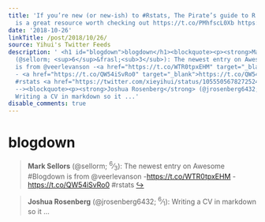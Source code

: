 ```yaml
---
title: 'If you’re new (or new-ish) to #Rstats, The Pirate’s guide to R (@YaRrrBook)
  is a great resource worth checking out https://t.co/PMhfscL0Xb https://t.co/UbUNynWy5f'
date: '2018-10-26'
linkTitle: /post/2018/10/26/
source: Yihui's Twitter Feeds
description: ' <h1 id="blogdown">blogdown</h1><blockquote><p><strong>Mark Sellors</strong>
  (@sellorm; <sup>6</sup>&frasl;<sub>3</sub>): The newest entry on Awesome #Blogdown
  is from @veerlevanson -<a href="https://t.co/WTR0tpxEHM" target="_blank">https://t.co/WTR0tpxEHM</a>
  - <a href="https://t.co/QW54iSvRo0" target="_blank">https://t.co/QW54iSvRo0</a>
  #rstats <a href="https://twitter.com/xieyihui/status/1055505678272524288" target="_blank">&#8618;</a></p></blockquote><!--
  --><blockquote><p><strong>Joshua Rosenberg</strong> (@jrosenberg6432; <sup>6</sup>&frasl;<sub>1</sub>):
  Writing a CV in markdown so it ...'
disable_comments: true
---
```

 <h1 id="blogdown">blogdown</h1><blockquote><p><strong>Mark Sellors</strong> (@sellorm; <sup>6</sup>&frasl;<sub>3</sub>): The newest entry on Awesome #Blogdown is from @veerlevanson -<a href="https://t.co/WTR0tpxEHM" target="_blank">https://t.co/WTR0tpxEHM</a> - <a href="https://t.co/QW54iSvRo0" target="_blank">https://t.co/QW54iSvRo0</a> #rstats <a href="https://twitter.com/xieyihui/status/1055505678272524288" target="_blank">&#8618;</a></p></blockquote><!-- --><blockquote><p><strong>Joshua Rosenberg</strong> (@jrosenberg6432; <sup>6</sup>&frasl;<sub>1</sub>): Writing a CV in markdown so it ...